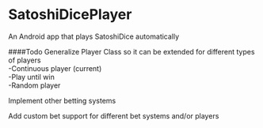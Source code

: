 SatoshiDicePlayer
=================

An Android app that plays SatoshiDice automatically


####Todo
Generalize Player Class so it can be extended for different types of players<br />
-Continuous player (current)<br />
-Play until win<br />
-Random player<br />

Implement other betting systems

Add custom bet support for different bet systems and/or players

